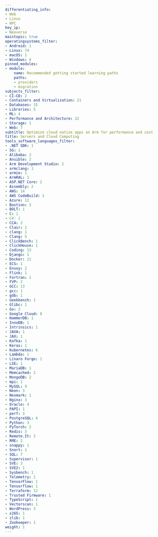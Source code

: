 ```yaml
---
differentiating_info:
- Web
- Linux
- HPC
key_ip:
- Neoverse
maintopic: true
operatingsystems_filter:
- Android: 1
- Linux: 74
- macOS: 1
- Windows: 4
pinned_modules:
- module:
    name: Recommended getting started learning paths
    paths:
    - providers
    - migration
subjects_filter:
- CI-CD: 2
- Containers and Virtualization: 21
- Databases: 15
- Libraries: 5
- ML: 4
- Performance and Architecture: 22
- Storage: 1
- Web: 7
subtitle: Optimize cloud native apps on Arm for performance and cost
title: Servers and Cloud Computing
tools_software_languages_filter:
- .NET SDK: 1
- 5G: 1
- Alibaba: 2
- Ansible: 2
- Arm Development Studio: 2
- armclang: 1
- armie: 1
- ArmRAL: 1
- ASP.NET Core: 2
- Assembly: 2
- AWS: 14
- AWS CodeBuild: 1
- Azure: 12
- Bastion: 3
- BOLT: 1
- C: 1
- C#: 1
- CCA: 2
- Clair: 1
- clang: 1
- Clang: 5
- ClickBench: 1
- ClickHouse: 1
- Coding: 13
- Django: 1
- Docker: 11
- ECS: 1
- Envoy: 2
- Flink: 1
- Fortran: 1
- FVP: 2
- GCC: 13
- gcc: 1
- gdb: 1
- Geekbench: 1
- Glibc: 1
- Go: 2
- Google Cloud: 8
- HammerDB: 1
- InnoDB: 1
- Intrinsics: 1
- JAVA: 1
- JAX: 1
- Kafka: 1
- Keras: 1
- Kubernetes: 6
- Lambda: 1
- Linaro Forge: 1
- LSE: 1
- MariaDB: 1
- Memcached: 2
- MongoDB: 2
- mpi: 1
- MySQL: 9
- Neon: 3
- Nexmark: 1
- Nginx: 3
- Oracle: 4
- PAPI: 1
- perf: 3
- PostgreSQL: 4
- Python: 3
- PyTorch: 2
- Redis: 3
- Remote.It: 2
- RME: 2
- snappy: 1
- Snort: 1
- SQL: 7
- Supervisor: 1
- SVE: 3
- SVE2: 1
- Sysbench: 1
- Telemetry: 1
- TensorFlow: 1
- Tensorflow: 1
- Terraform: 12
- Trusted Firmware: 1
- TypeScript: 1
- Vectorscan: 1
- WordPress: 3
- x265: 1
- zlib: 1
- Zookeeper: 1
weight: 1
---
```


